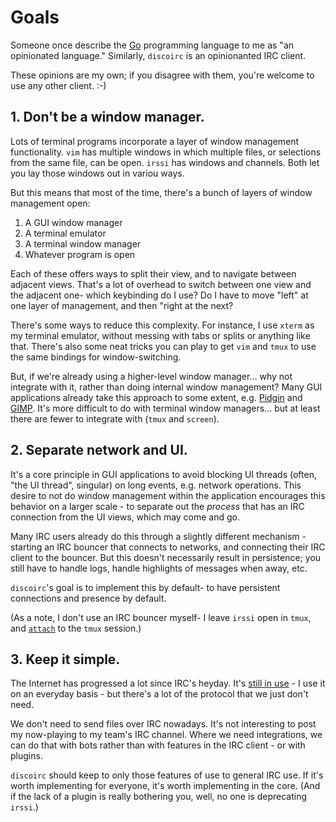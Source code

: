 # Goals

Someone once describe the [Go](https://golang.org) programming language to me as
"an opinionated language." Similarly, `discoirc` is an opinionanted IRC client.

These opinions are my own; if you disagree with them, you're welcome to use any
other client. :-)

## 1. Don't be a window manager.
Lots of terminal programs incorporate a layer of window management
functionality. `vim` has multiple windows in which multiple files, or selections
from the same file, can be open. `irssi` has windows and channels. Both let you
lay those windows out in variou ways.

But this means that most of the time, there's a bunch of layers of window
management open:

1. A GUI window manager
2. A terminal emulator
3. A terminal window manager
4. Whatever program is open

Each of these offers ways to split their view, and to navigate between adjacent
views. That's a lot of overhead to switch between one view and the adjacent one-
which keybinding do I use? Do I have to move "left" at one layer of
management, and then "right at the next?

There's some ways to reduce this complexity. For instance, I use `xterm` as my
terminal emulator, without messing with tabs or splits or anything like that.
There's also some neat tricks you can play to get `vim` and `tmux` to use the
same bindings for window-switching.

But, if we're already using a higher-level window manager... why not integrate
with it, rather than doing internal window management? Many GUI applications
already take this approach to some extent,
e.g. [Pidgin](https://www.pidgin.im/) and [GIMP](https://www.gimp.org/). It's
more difficult to do with terminal window managers... but at least there are
fewer to integrate with (`tmux` and `screen`).


## 2. Separate network and UI.
It's a core principle in GUI applications to avoid blocking UI threads (often,
"the UI thread", singular) on long events, e.g. network operations. This
desire to not do window management within the application encourages this
behavior on a larger scale - to separate out the *process* that has an IRC
connection from the UI views, which may come and go.

Many IRC users already do this through a slightly different mechanism - starting
an IRC bouncer that connects to networks, and connecting their IRC client to the
bouncer. But this doesn't necessarily result in persistence; you still have to
handle logs, handle highlights of messages when away, etc.

`discoirc`'s goal is to implement this by default- to have persistent
connections and presence by default.

(As a note, I don't use an IRC bouncer myself- I leave `irssi` open in `tmux`,
and [`attach`](https://github.com/cceckman/Tilde/blob/master/scripts/attach)
to the `tmux` session.)

## 3. Keep it simple.
The Internet has progressed a lot since IRC's heyday. It's
[still in use](https://xkcd.com/1782/) - I use it on an everyday basis - but
there's a lot of the protocol that we just don't need.

We don't need to send files over IRC nowadays. It's not interesting to post my
now-playing to my team's IRC channel. Where we need integrations, we can do that
with bots rather than with features in the IRC client - or with plugins.

`discoirc` should keep to only those features of use to general IRC use. If it's
worth implementing for everyone, it's worth implementing in the core. (And if
the lack of a plugin is really bothering you, well, no one is deprecating
`irssi`.)

